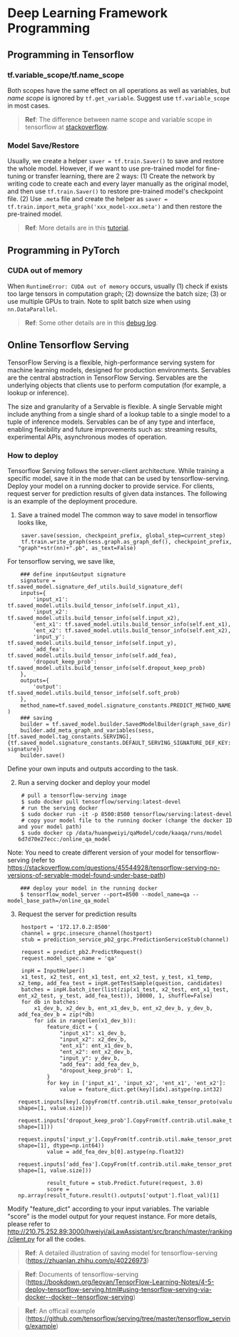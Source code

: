 # Deep Learning Framework Programming


## Programming in Tensorflow
### tf.variable_scope/tf.name_scope
Both scopes have the same effect on all operations as well as variables, but *name scope* is ignored by ```tf.get_variable```. Suggest use ```tf.variable_scope``` in most cases. 

> **Ref**: The difference between name scope and variable scope in tensorflow at [stackoverflow](https://stackoverflow.com/questions/35919020/whats-the-difference-of-name-scope-and-a-variable-scope-in-tensorflow).

### Model Save/Restore
Usually, we create a helper ```saver = tf.train.Saver()``` to save and restore the whole model. However, if we want to use pre-trained model for fine-tuning or transfer learning, there are 2 ways: (1) Create the network by writing code to create each and every layer manually as the original model, and then use ```tf.train.Saver()``` to restore pre-trained model's checkpoint file. (2) Use ```.meta``` file and create the helper as ```saver = tf.train.import_meta_graph('xxx_model-xxx.meta')``` and then restore the pre-trained model. 

> **Ref**: More details are in this [tutorial](https://cv-tricks.com/tensorflow-tutorial/save-restore-tensorflow-models-quick-complete-tutorial/).


## Programming in PyTorch
### CUDA out of memory
When ```RuntimeError: CUDA out of memory``` occurs, usually (1) check if exists too large tensors in computation graph; (2) downsize the batch size; (3) or use multiple GPUs to train. Note to split batch size when using ```nn.DataParallel```. 

> **Ref**: Some other details are in this [debug log](https://docs.google.com/document/d/1Cpxs-aZcydqCzTEvfW-62ja6ZDhx2QEXR-f5HKmbeig/edit?usp=sharing).

## Online Tensorflow Serving
TensorFlow Serving is a flexible, high-performance serving system for machine learning models, designed for production environments. Servables are the central abstraction in TensorFlow Serving. Servables are the underlying objects that clients use to perform computation (for example, a lookup or inference).

The size and granularity of a Servable is flexible. A single Servable might include anything from a single shard of a lookup table to a single model to a tuple of inference models. Servables can be of any type and interface, enabling flexibility and future improvements such as: streaming results, experimental APIs, asynchronous modes of operation.

### How to deploy
Tensorflow Serving follows the server-client architecture. While training a specific model, save it in the mode that can be used by tensorflow-serving. Deploy your model on a running docker to provide service. For clients, request server for prediction results of given data instances. The following is an example of the deployment procedure.

1. Save a trained model
The common way to save model in tensorflow looks like,

        saver.save(session, checkpoint_prefix, global_step=current_step)
        tf.train.write_graph(sess.graph.as_graph_def(), checkpoint_prefix, "graph"+str(nn)+".pb", as_text=False)
For tensorflow serving, we save like,

        ### define input&output signature
        signature = tf.saved_model.signature_def_utils.build_signature_def(
        inputs={
            'input_x1': tf.saved_model.utils.build_tensor_info(self.input_x1),
            'input_x2': tf.saved_model.utils.build_tensor_info(self.input_x2),
            'ent_x1': tf.saved_model.utils.build_tensor_info(self.ent_x1),
            'ent_x2': tf.saved_model.utils.build_tensor_info(self.ent_x2),
            'input_y': tf.saved_model.utils.build_tensor_info(self.input_y),
            'add_fea': tf.saved_model.utils.build_tensor_info(self.add_fea),
            'dropout_keep_prob': tf.saved_model.utils.build_tensor_info(self.dropout_keep_prob)
        },
        outputs={
            'output': tf.saved_model.utils.build_tensor_info(self.soft_prob)
        },
        method_name=tf.saved_model.signature_constants.PREDICT_METHOD_NAME
    )
        ### saving 
        builder = tf.saved_model.builder.SavedModelBuilder(graph_save_dir)
        builder.add_meta_graph_and_variables(sess, [tf.saved_model.tag_constants.SERVING], {tf.saved_model.signature_constants.DEFAULT_SERVING_SIGNATURE_DEF_KEY: signature})
        builder.save()
Define your own inputs and outputs according to the task.

2. Run a serving docker and deploy your model
            
        # pull a tensorflow-serving image
        $ sudo docker pull tensorflow/serving:latest-devel
        # run the serving docker
        $ sudo docker run -it -p 8500:8500 tensorflow/serving:latest-devel
        # copy your model file to the running docker (change the docker ID and your model path)
        $ sudo docker cp /data/huangweiyi/qaModel/code/kaaqa/runs/model 6d7d70e27ecc:/online_qa_model

Note: You need to create different version of your model for tensorflow-serving (refer to https://stackoverflow.com/questions/45544928/tensorflow-serving-no-versions-of-servable-model-found-under-base-path)

            
        ### deploy your model in the running docker
        $ tensorflow_model_server --port=8500 --model_name=qa --model_base_path=/online_qa_model
3. Request the server for prediction results

        hostport = '172.17.0.2:8500'
        channel = grpc.insecure_channel(hostport)
        stub = prediction_service_pb2_grpc.PredictionServiceStub(channel)
    
        request = predict_pb2.PredictRequest()
        request.model_spec.name = 'qa'
    
        inpH = InputHelper()
        x1_test, x2_test, ent_x1_test, ent_x2_test, y_test, x1_temp, x2_temp, add_fea_test = inpH.getTestSample(question, candidates)
        batches = inpH.batch_iter(list(zip(x1_test, x2_test, ent_x1_test, ent_x2_test, y_test, add_fea_test)), 10000, 1, shuffle=False)
        for db in batches:
            x1_dev_b, x2_dev_b, ent_x1_dev_b, ent_x2_dev_b, y_dev_b, add_fea_dev_b = zip(*db)
            for idx in range(len(x1_dev_b)):
                feature_dict = {
                    "input_x1": x1_dev_b,
                    "input_x2": x2_dev_b,
                    "ent_x1": ent_x1_dev_b,
                    "ent_x2": ent_x2_dev_b,
                    "input_y": y_dev_b,
                    "add_fea": add_fea_dev_b,
                    "dropout_keep_prob": 1,
                }
                for key in ['input_x1', 'input_x2', 'ent_x1', 'ent_x2']:
                    value = feature_dict.get(key)[idx].astype(np.int32)
                    request.inputs[key].CopyFrom(tf.contrib.util.make_tensor_proto(value, shape=[1, value.size]))
                request.inputs['dropout_keep_prob'].CopyFrom(tf.contrib.util.make_tensor_proto(1.0, shape=[1]))
                request.inputs['input_y'].CopyFrom(tf.contrib.util.make_tensor_proto(1, shape=[1], dtype=np.int64))
                value = add_fea_dev_b[0].astype(np.float32)
                request.inputs['add_fea'].CopyFrom(tf.contrib.util.make_tensor_proto(value, shape=[1, value.size]))
    
                result_future = stub.Predict.future(request, 3.0)
                score = np.array(result_future.result().outputs['output'].float_val)[1]

Modify "feature_dict" according to your input variables. The variable "score" is the model output for your request instance. For more details, please refer to http://210.75.252.89:3000/hweiyi/aiLawAssistant/src/branch/master/ranking/client.py for all the codes.
> **Ref**: A detailed illustration of saving model for tensorflow-serving (https://zhuanlan.zhihu.com/p/40226973)

> **Ref**: Documents of tensorflow-serving (https://bookdown.org/leovan/TensorFlow-Learning-Notes/4-5-deploy-tensorflow-serving.html#using-tensorflow-serving-via-docker--docker--tensorflow-serving)

> **Ref**: An officail example (https://github.com/tensorflow/serving/tree/master/tensorflow_serving/example)
